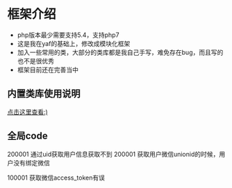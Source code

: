 # 框架介绍
- php版本最少需要支持5.4，支持php7
- 这是我在yaf的基础上，修改成模块化框架
- 加入一些常用的类，大部分的类库都是我自己手写，难免存在bug，而且写的也不是很优秀
- 框架目前还在完善当中

## 内置类库使用说明
   [点击这里查看:)](https://github.com/enychen/yaf-framework/tree/master/doc)
   
## 全局code

200001 通过uid获取用户信息获取不到
200001 获取用户微信unionid的时候，用户没有绑定微信

100001 获取微信access_token有误
